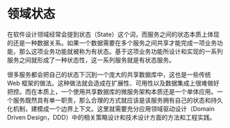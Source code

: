 # 领域状态

在软件设计领域经常会提到状态（State）这个词，而服务之间的状态本质上体现的还是一种数据关系。如果一个数据需要在多个服务之间共享才能完成一项业务功能，那么这项业务功能就被称为有状态。基于这项业务功能所设计和实现的一系列服务之间就形成了一种状态性，这一系列服务就是有状态服务。

很多服务都会把自己的状态下沉到一个庞大的共享数据库中，这也是一些传统 Web 框架的做法。这种做法就会造成在扩展性、可用性以及数据集成上很难做好把控。而在本质上，一个使用共享数据库的微服务架构本质还是一个单体应用。一个服务既然具有单一职责，那么合理的方式就应该是该服务拥有自己的状态和持久化机制，建模成一个边界上下文。这里就需要充分应用领域驱动设计（Domain Driven Design，DDD）中的相关策略设计和技术设计方面的方法和工程实践。
